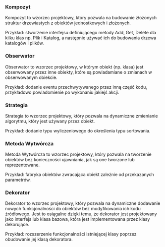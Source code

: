 ### Kompozyt
Kompozyt to wzorzec projektowy, który pozwala na budowanie złożonych struktur drzewiastych z obiektów jednostkowych i złożonych.

Przykład: stworzenie interfejsu definiującego metody Add, Get, Delete dla kilku klas np. Plik i Katalog, a następnie używać ich do budowania drzewa katalogów i plików.
### Obserwator
Obserwator to wzorzec projektowy, w którym obiekt (np. klasa) jest obserwowany przez inne obiekty, które są powiadamiane o zmianach w obserwowanym obiekcie.

Przykład: dodanie eventu przechwytywanego przez inną część kodu, przykładowo powiadomienie po wykonaniu jakiejś akcji.
### Strategia
Strategia to wzorzec projektowy, który pozwala na dynamiczne zmienianie algorytmu, który jest używany przez obiekt.

Przykład: dodanie typu wyliczeniowego do określenia typu sortowania.
### Metoda Wytwórcza
Metoda Wytwórcza to wzorzec projektowy, który pozwala na tworzenie obiektów bez konieczności ujawniania, jak są one tworzone lub reprezentowane.

Przykład: fabryka obiektów zwracająca obiekt zależnie od przekazanych parametrów.
### Dekorator
Dekorator to wzorzec projektowy, który pozwala na dynamiczne dodawanie nowych funkcjonalności do obiektów bez modyfikowania ich kodu źródłowego. Jest to osiągalne dzięki temu, że dekorator jest projektowany jako interfejs lub klasa bazowa, która jest implementowana przez klasy dekorujące.

Przykład: rozszerzenie funkcjonalności istniejącej klasy poprzez obudowanie jej klasą dekoratora.